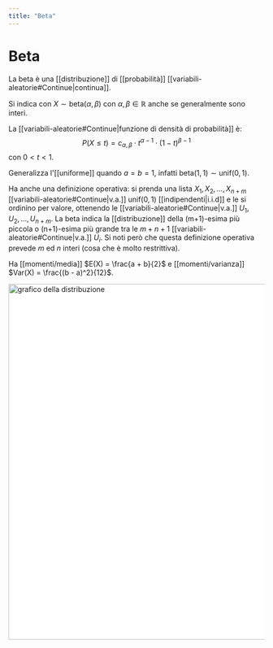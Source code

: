 ```yaml
---
title: "Beta"
---
```

# Beta
La beta è una [[distribuzione]] di [[probabilità]] [[variabili-aleatorie#Continue|continua]].

Si indica con $X \sim \mathrm{beta}(\alpha, \beta)$ con $\alpha, \beta \in \mathbb{R}$ anche se generalmente sono interi.

La [[variabili-aleatorie#Continue|funzione di densità di probabilità]] è:
$$
P(X \le t) = c_{\alpha,\beta} \cdot t^{\alpha -1} \cdot (1 - t)^{\beta - 1}
$$
con $0 < t < 1$.

Generalizza l'[[uniforme]] quando $a = b = 1$, infatti $\mathrm{beta}(1, 1) \sim \mathrm{unif}(0, 1)$.

Ha anche una definizione operativa: si prenda una lista $X_1, X_2, \ldots, X_{n+m}$ [[variabili-aleatorie#Continue|v.a.]] $\mathrm{unif}(0, 1)$ [[indipendenti|i.i.d]] e le si ordinino per valore, ottenendo le [[variabili-aleatorie#Continue|v.a.]] $U_1, U_2, \ldots, U_{n+m}$. La beta indica la [[distribuzione]] della (m+1)-esima più piccola o (n+1)-esima più grande tra le $m + n + 1$ [[variabili-aleatorie#Continue|v.a.]] $U_i$. Si noti però che questa definizione operativa prevede $m$ ed $n$ interi (cosa che è molto restrittiva).

Ha [[momenti/media]] $E(X) = \frac{a + b}{2}$ e [[momenti/varianza]] $Var(X) = \frac{(b - a)^2}{12}$.

<img src="https://upload.wikimedia.org/wikipedia/commons/f/f3/Beta_distribution_pdf.svg" alt="grafico della distribuzione" width=700 style="background: white">
